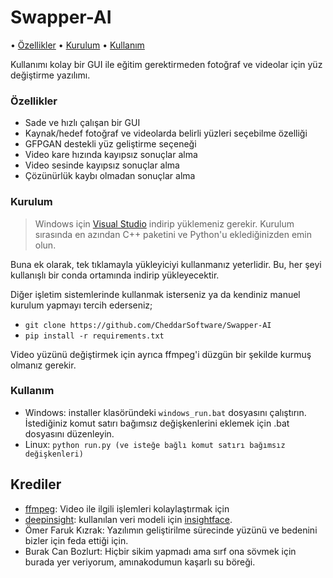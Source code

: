 # Swapper-AI

• [Özellikler](#Özellikler) • [Kurulum](#Kurulum) • [Kullanım](#Kullanım)


Kullanımı kolay bir GUI ile eğitim gerektirmeden fotoğraf ve videolar için yüz değiştirme yazılımı.


### Özellikler

- Sade ve hızlı çalışan bir GUI
- Kaynak/hedef fotoğraf ve videolarda belirli yüzleri seçebilme özelliği
- GFPGAN destekli yüz geliştirme seçeneği
- Video kare hızında kayıpsız sonuçlar alma
- Video sesinde kayıpsız sonuçlar alma
- Çözünürlük kaybı olmadan sonuçlar alma


### Kurulum

> Windows için [Visual Studio](https://visualstudio.microsoft.com/tr/downloads/) indirip yüklemeniz gerekir. Kurulum sırasında en azından C++ paketini ve Python'u eklediğinizden emin olun.

Buna ek olarak, tek tıklamayla yükleyiciyi kullanmanız yeterlidir. Bu, her şeyi kullanışlı bir conda ortamında indirip yükleyecektir.

Diğer işletim sistemlerinde kullanmak isterseniz ya da kendiniz manuel kurulum yapmayı tercih ederseniz;

- `git clone https://github.com/CheddarSoftware/Swapper-AI`
- `pip install -r requirements.txt`

Video yüzünü değiştirmek için ayrıca ffmpeg'i düzgün bir şekilde kurmuş olmanız gerekir.


### Kullanım

- Windows: installer klasöründeki `windows_run.bat` dosyasını çalıştırın. İstediğiniz komut satırı bağımsız değişkenlerini eklemek için .bat dosyasını düzenleyin.
- Linux: `python run.py (ve isteğe bağlı komut satırı bağımsız değişkenleri)`

## Krediler

- [ffmpeg](https://ffmpeg.org/): Video ile ilgili işlemleri kolaylaştırmak için
- [deepinsight](https://github.com/deepinsight): kullanılan veri modeli için [insightface](https://github.com/deepinsight/insightface).
- Ömer Faruk Kızrak: Yazılımın geliştirilme sürecinde yüzünü ve bedenini bizler için feda ettiği için.
- Burak Can Bozlurt: Hiçbir sikim yapmadı ama sırf ona sövmek için burada yer veriyorum, amınakodumun kaşarlı su böreği.